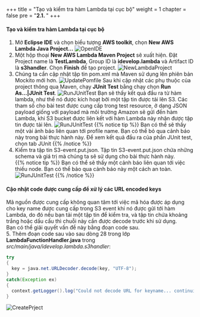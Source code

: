 +++
title = "Tạo và kiểm tra hàm Lambda tại cục bộ"
weight = 1
chapter = false
pre = "<b>2.1. </b>"
+++

#### Tạo và kiểm tra hàm Lambda tại cục bộ

1. Mở **Eclipse IDE** và chọn biểu tượng **AWS toolkit**, chọn **New AWS Lambda Java Project…**
![OpenIDE](../../../images/2/1.png?width=90pc)
2. Một hộp thoại **New AWS Lambda Maven Project** sẽ xuất hiện. Đặt Project name là **TestLambda**, Group ID là **idevelop.lambda** và Artifact ID là **s3handler**. Chọn **Finish** để tạo project.
![NewLambdaProject](../../../images/2/2.png?width=90pc)
3. Chúng ta cần cập nhật tập tin pom.xml mà Maven sử dụng lên phiên bản Mockito mới hơn.
![UpdatePomfile](../../../images/2/3.png?width=90pc)
Sau khi cập nhật các phụ thuộc của project thông qua Maven, chạy **JUnit Test** bằng chạy chọn **Run As…|JUnit Test**.
![RunJUnitTest](../../../images/2/4.png?width=90pc)
Bạn sẽ thấy kết quả đầu ra từ hàm lambda, như thể nó được kích hoạt bởi một tập tin được tải lên S3. Các tham số cho bài test được cung cấp trong test resource, ở dạng JSON payload giống với payload mà môi trường Amazon sẽ gửi đến hàm Lambda, khi S3 bucket được liên kết với hàm Lambda này nhận được tập tin được tải lên.
![RunJUnitTest](../../../images/2/5.png?width=90pc)
{{% notice tip %}}
Bạn có thể sẽ thấy một vài ảnh báo liên quan tới profile name. Bạn có thể bỏ qua cảnh báo này trong bài thực hành này.
Để xem kết quả đầu ra của phần JUnit test, chọn tab JUnit
{{% /notice %}}
4.  Kiểm tra tập tin S3-event.put.json. Tập tin S3-event.put.json chứa những schema và giá trị mà chúng ta sẽ sử dụng cho bài thực hành này.  
{{% notice tip %}}
Bạn có thể sẽ thấy một cảnh báo liên quan tới việc thiếu node. Bạn có thể bảo qua cảnh báo này một cách an toàn.
![RunJUnitTest](../../../images/2/6.png?width=90pc)
{{% /notice %}}

#### Cậo nhật code được cung cấp để xử lý các URL encoded keys

Mã nguồn được cung cấp không quan tâm tới việc mã hóa được áp dụng cho key name được cung cấp trong S3 event khi nó được gửi tới hàm Lambda, do đó nếu bạn tải một tập tin để kiểm tra, và tập tin chứa khoảng trắng hoặc dấu cấu thì chuỗi này cần được decode trước khi sử dụng.\
Bạn có thể giải quyết vấn đề này bằng đoạn code sau.\
5.  Thêm đoạn code sau vào sau dòng 28 trong lớp **LambdaFunctionHandler.java** trong *src/main/java/idevelop.lambda.s3handler*:
```java
try
{
  key = java.net.URLDecoder.decode(key, "UTF-8");
}
catch(Exception ex)
{
  context.getLogger().log("Could not decode URL for keyname... continuing...");
}
```
![CreatePrject](../../../images/2/7.png?width=90pc)